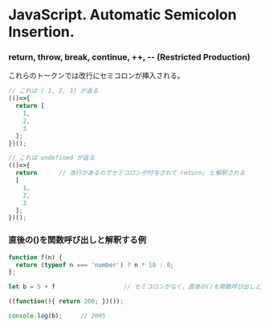 # JavaScript. Automatic Semicolon Insertion.

### return, throw, break, continue, ++, -- (Restricted Production)
これらのトークンでは改行にセミコロンが挿入される。
```javascript
// これは [ 1, 2, 3] が返る
(()=>{
  return [
    1,
    2,
    3
  ];
})();

// これは undefined が返る
(()=>{
  return      // 改行があるのでセミコロンが付与されて return; と解釈される
  [
    1,
    2,
    3
  ];
})();
```

### 直後の()を関数呼び出しと解釈する例
```javascript
function f(n) {
  return (typeof n === 'number') ? n * 10 : 0;
};

let b = 5 + f                   // セミコロンがなく、直後の()を関数呼び出しと解釈する

((function(){ return 200; })());

console.log(b);     // 2005
```

